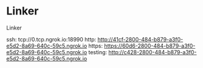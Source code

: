 # Linker
Linker

ssh: tcp://0.tcp.ngrok.io:18990 
http: http://41cf-2800-484-b879-a3f0-e5d2-8a69-640c-59c5.ngrok.io 
https: https://60d6-2800-484-b879-a3f0-e5d2-8a69-640c-59c5.ngrok.io 
testing: http://c428-2800-484-b879-a3f0-e5d2-8a69-640c-59c5.ngrok.io 